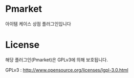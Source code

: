 # Pmarket
아이템 케이스 상점 플러그인입니다

# License
해당 플러그인(Pmarket)은 GPLv3에 의해 보호됩니다.

GPLv3 : http://www.opensource.org/licenses/lgpl-3.0.html
